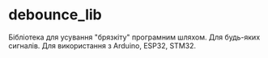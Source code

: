 # debounce_lib
Бібліотека для усування "брязкіту" програмним шляхом. Для будь-яких сигналів. Для використання з Arduino, ESP32, STM32.
